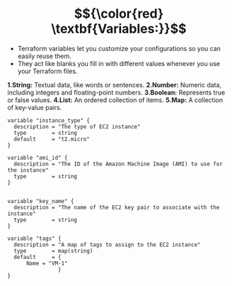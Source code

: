# $${\color{red} \textbf{Variables:}}$$



- Terraform variables let you customize your configurations so you can easily reuse them.
- They act like blanks you fill in with different values whenever you use your Terraform files.
  

**1.String:** Textual data, like words or sentences.
**2.Number:** Numeric data, including integers and floating-point numbers.
**3.Boolean:** Represents true or false values.
**4.List:** An ordered collection of items.
**5.Map:** A collection of key-value pairs.



````hcl
variable "instance_type" {
  description = "The type of EC2 instance"
  type        = string
  default     = "t2.micro"
}

variable "ami_id" {
  description = "The ID of the Amazon Machine Image (AMI) to use for the instance"
  type        = string
}


variable "key_name" {
  description = "The name of the EC2 key pair to associate with the instance"
  type        = string
}

variable "tags" {
  description = "A map of tags to assign to the EC2 instance"
  type        = map(string)
  default     = {
      Name = "VM-1"
                }
}
````
